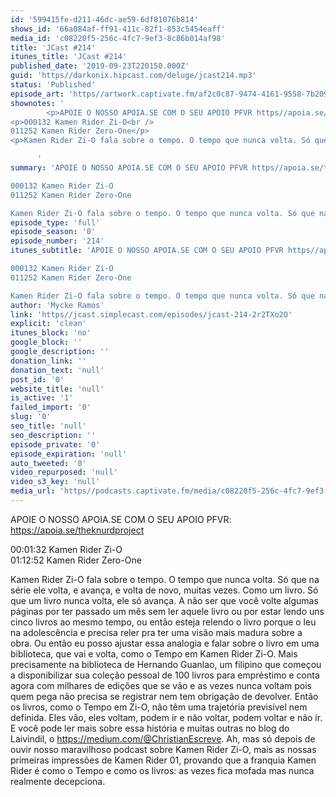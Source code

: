 ```yaml
---
id: '599415fe-d211-46dc-ae59-6df81076b814'
shows_id: '66a084af-ff91-411c-82f1-853c5454eaff'
media_id: 'c08220f5-256c-4fc7-9ef3-8c86b014af98'
title: 'JCast #214'
itunes_title: 'JCast #214'
published_date: '2019-09-23T220150.000Z'
guid: 'https//darkonix.hipcast.com/deluge/jcast214.mp3'
status: 'Published'
episode_art: 'https//artwork.captivate.fm/af2c0c87-9474-4161-9558-7b209686fbf1/1001-itunes-1582314570.jpg'
shownotes: '
        <p>APOIE O NOSSO APOIA.SE COM O SEU APOIO PFVR https//apoia.se/theknurdproject</p>
<p>000132 Kamen Rider Zi-O<br />
011252 Kamen Rider Zero-One</p>
<p>Kamen Rider Zi-O fala sobre o tempo. O tempo que nunca volta. Só que na série ele volta, e avança, e volta de novo, muitas vezes. Como um livro. Só que um livro nunca volta, ele só avança. A não ser que você volte algumas páginas por ter passado um mês sem ler aquele livro ou por estar lendo uns cinco livros ao mesmo tempo, ou então esteja relendo o livro porque o leu na adolescência e precisa reler pra ter uma visão mais madura sobre a obra. Ou então eu posso ajustar essa analogia e falar sobre o livro em uma biblioteca, que vai e volta, como o Tempo em Kamen Rider Zi-O. Mais precisamente na biblioteca de Hernando Guanlao, um filipino que começou a disponibilizar sua coleção pessoal de 100 livros para empréstimo e conta agora com milhares de edições que se vão e as vezes nunca voltam pois quem pega não precisa se registrar nem tem obrigação de devolver. Então os livros, como o Tempo em Zi-O, não têm uma trajetória previsível nem definida. Eles vão, eles voltam, podem ir e não voltar, podem voltar e não ir. E você pode ler mais sobre essa história e muitas outras no blog do Laivindil, o https//medium.com/@ChristianEscreve. Ah, mas só depois de ouvir nosso maravilhoso podcast sobre Kamen Rider Zi-O, mais as nossas primeiras impressões de Kamen Rider 01, provando que a franquia Kamen Rider é como o Tempo e como os livros as vezes fica mofada mas nunca realmente decepciona.</p>

      '
summary: 'APOIE O NOSSO APOIA.SE COM O SEU APOIO PFVR https//apoia.se/theknurdproject

000132 Kamen Rider Zi-O
011252 Kamen Rider Zero-One

Kamen Rider Zi-O fala sobre o tempo. O tempo que nunca volta. Só que na série ele volta, e avança, e volta de novo, muitas vezes. Como um livro. Só que um livro nunca volta, ele só avança. A não ser que você volte algumas páginas por ter passado um mês sem ler aquele livro ou por estar lendo uns cinco livros ao mesmo tempo, ou então esteja relendo o livro porque o leu na adolescência e precisa reler pra ter uma visão mais madura sobre a obra. Ou então eu posso ajustar essa analogia e falar sobre o livro em uma biblioteca, que vai e volta, como o Tempo em Kamen Rider Zi-O. Mais precisamente na biblioteca de Hernando Guanlao, um filipino que começou a disponibilizar sua coleção pessoal de 100 livros para empréstimo e conta agora com milhares de edições que se vão e as vezes nunca voltam pois quem pega não precisa se registrar nem tem obrigação de devolver. Então os livros, como o Tempo em Zi-O, não têm uma trajetória previsível nem definida. Eles vão, eles voltam, podem ir e não voltar, podem voltar e não ir. E você pode ler mais sobre essa história e muitas outras no blog do Laivindil, o https//medium.com/@ChristianEscreve. Ah, mas só depois de ouvir nosso maravilhoso podcast sobre Kamen Rider Zi-O, mais as nossas primeiras impressões de Kamen Rider 01, provando que a franquia Kamen Rider é como o Tempo e como os livros as vezes fica mofada mas nunca realmente decepciona.'
episode_type: 'full'
episode_season: '0'
episode_number: '214'
itunes_subtitle: 'APOIE O NOSSO APOIA.SE COM O SEU APOIO PFVR https//apoia.se/theknurdproject

000132 Kamen Rider Zi-O
011252 Kamen Rider Zero-One

Kamen Rider Zi-O fala sobre o tempo. O tempo que nunca volta. Só que na série ele volta, e avança, e volta de novo, muitas vezes. Como um livro. Só que um livro nunca volta, ele só avança. A não ser que você volte algumas páginas por ter passado um mês sem ler aquele livro ou por estar lendo uns cinco livros ao mesmo tempo, ou então esteja relendo o livro porque o leu na adolescência e precisa reler pra ter uma visão mais madura sobre a obra. Ou então eu posso ajustar essa analogia e falar sobre o livro em uma biblioteca, que vai e volta, como o Tempo em Kamen Rider Zi-O. Mais precisamente na biblioteca de Hernando Guanlao, um filipino que começou a disponibilizar sua coleção pessoal de 100 livros para empréstimo e conta agora com milhares de edições que se vão e as vezes nunca voltam pois quem pega não precisa se registrar nem tem obrigação de devolver. Então os livros, como o Tempo em Zi-O, não têm uma trajetória previsível nem definida. Eles vão, eles voltam, podem ir e não voltar, podem voltar e não ir. E você pode ler mais sobre essa história e muitas outras no blog do Laivindil, o https//medium.com/@ChristianEscreve. Ah, mas só depois de ouvir nosso maravilhoso podcast sobre Kamen Rider Zi-O, mais as nossas primeiras impressões de Kamen Rider 01, provando que a franquia Kamen Rider é como o Tempo e como os livros as vezes fica mofada mas nunca realmente decepciona.'
author: 'Mycke Ramos'
link: 'https//jcast.simplecast.com/episodes/jcast-214-2r2TXo2O'
explicit: 'clean'
itunes_block: 'no'
google_block: ''
google_description: ''
donation_link: ''
donation_text: 'null'
post_id: '0'
website_title: 'null'
is_active: '1'
failed_import: '0'
slug: '0'
seo_title: 'null'
seo_description: ''
episode_private: '0'
episode_expiration: 'null'
auto_tweeted: '0'
video_repurposed: 'null'
video_s3_key: 'null'
media_url: 'https//podcasts.captivate.fm/media/c08220f5-256c-4fc7-9ef3-8c86b014af98/jcast214_tc.mp3'
---
```

APOIE O NOSSO APOIA.SE COM O SEU APOIO PFVR: https://apoia.se/theknurdproject

00:01:32 Kamen Rider Zi-O  
01:12:52 Kamen Rider Zero-One

Kamen Rider Zi-O fala sobre o tempo. O tempo que nunca volta. Só que na série ele volta, e avança, e volta de novo, muitas vezes. Como um livro. Só que um livro nunca volta, ele só avança. A não ser que você volte algumas páginas por ter passado um mês sem ler aquele livro ou por estar lendo uns cinco livros ao mesmo tempo, ou então esteja relendo o livro porque o leu na adolescência e precisa reler pra ter uma visão mais madura sobre a obra. Ou então eu posso ajustar essa analogia e falar sobre o livro em uma biblioteca, que vai e volta, como o Tempo em Kamen Rider Zi-O. Mais precisamente na biblioteca de Hernando Guanlao, um filipino que começou a disponibilizar sua coleção pessoal de 100 livros para empréstimo e conta agora com milhares de edições que se vão e as vezes nunca voltam pois quem pega não precisa se registrar nem tem obrigação de devolver. Então os livros, como o Tempo em Zi-O, não têm uma trajetória previsível nem definida. Eles vão, eles voltam, podem ir e não voltar, podem voltar e não ir. E você pode ler mais sobre essa história e muitas outras no blog do Laivindil, o https://medium.com/@ChristianEscreve. Ah, mas só depois de ouvir nosso maravilhoso podcast sobre Kamen Rider Zi-O, mais as nossas primeiras impressões de Kamen Rider 01, provando que a franquia Kamen Rider é como o Tempo e como os livros: as vezes fica mofada mas nunca realmente decepciona.